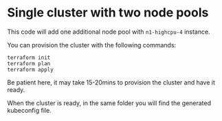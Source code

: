 # Single cluster with two node pools

This code will add one additional node pool with `n1-highcpu-4` instance.

You can provision the cluster with the following commands:

```
terraform init
terraform plan
terraform apply
```

Be patient here, it may take 15-20mins to provision the cluster and have it ready.

When the cluster is ready, in the same folder you will find the generated kubeconfig file.